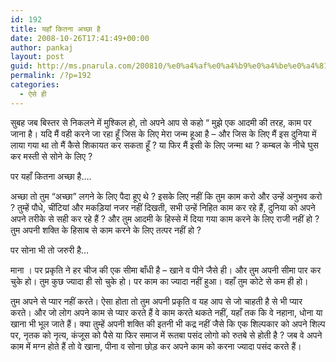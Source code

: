 ```yaml
---
id: 192
title: यहाँ कितना अच्छा है
date: 2008-10-26T17:41:49+00:00
author: pankaj
layout: post
guid: http://ms.pnarula.com/200810/%e0%a4%af%e0%a4%b9%e0%a4%be%e0%a4%81-%e0%a4%95%e0%a4%bf%e0%a4%a4%e0%a4%a8%e0%a4%be-%e0%a4%85%e0%a4%9a%e0%a5%8d%e0%a4%9b%e0%a4%be-%e0%a4%b9%e0%a5%88/
permalink: /?p=192
categories:
  - ऐसे ही
---
```

सुबह जब बिस्तर से निकलने में मुश्किल हो, तो अपने आप से कहो “ मुझे एक आदमी की तरह, काम पर जाना है। यदि मैं वही करने जा रहा हूँ जिस के लिए मेरा जन्म हूआ है – और जिस के लिए मैं इस दुनिया में लाया गया था तो मैं कैसे शिकायत कर सकता हूँ ? या फिर मैं इसी के लिए जन्मा था ? कम्बल के नीचे घुस कर मस्ती से सोने के लिए ?

 पर यहाँ कितना अच्छा है&#8230;.

अच्छा तो तुम “अच्छा” लगने के लिए पैदा हूए थे ? इसके लिए नहीं कि तुम काम करो और उन्हें अनुभव करो ? तुम्हें पौधे, चींटियां और मकड़ियां नजर नहीं दिखती, सभी उन्हें निहित काम कर रहे हैं, दुनिया को अपने अपने तरीके से सही कर रहे हैं ? और तुम आदमी के हिस्से में दिया गया काम करने के लिए राजी नहीं हो ? तुम अपनी शक्ति के हिसाब से काम करने के लिए तत्पर नहीं हो ?

  पर सोना भी तो जरुरी है&#8230;

माना । पर प्रकृति ने हर चीज की एक सीमा बाँधी है – खाने व पीने जैसे ही। और तुम अपनी सीमा पार कर चुके हो। तुम कुछ ज्यादा ही सो चुके हो। पर काम का ज्यादा नहीं हुआ। वहाँ तुम कोटे से कम ही हो।

तुम अपने से प्यार नहीं करते। ऐसा होता तो तुम अपनी प्रकृति व यह आप से जो चाहती है से भी प्यार करते। और जो लोग अपने काम से प्यार करते हैं वे काम करते थकते नहीं, यहाँ तक कि वे नहाना, धोना या खाना भी भूल जाते हैं। क्या तुम्हें अपनी शक्ति की इतनी भी कद्र नहीं जैसे कि एक शिल्पकार को अपने शिल्प पर, नृतक को नृत्य, कंजूस को पैसे या फिर समाज में रूतबा पसंद लोगो को रुतबे से होती है ? जब वे अपने काम में मग्न होते हैं तो वे खाना, पीना व सोना छोड़ कर अपने काम को करना ज्यादा पसंद करते हैं।
